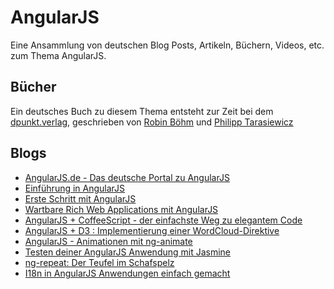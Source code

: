 AngularJS
===

Eine Ansammlung von deutschen Blog Posts, Artikeln, Büchern, Videos, etc. zum Thema 
AngularJS.

## Bücher
Ein deutsches Buch zu diesem Thema entsteht zur Zeit bei dem [dpunkt.verlag](http://dpunkt.de/), geschrieben von [Robin Böhm](https://twitter.com/roobijn) und [Philipp Tarasiewicz](https://twitter.com/justphilmusic)

## Blogs

* [AngularJS.de - Das deutsche Portal zu AngularJS](http://angularjs.de/)
* [Einführung in AngularJS](http://html5-mobile.de/blog/angularjs-javascript-mvc-framework-tutorial)
* [Erste Schritt mit AngularJS](http://graberj.wordpress.com/2013/07/11/erste-schritte-mit-angularjs)
* [Wartbare Rich Web Applications mit AngularJS](http://blog-de.akquinet.de/2013/01/22/wartbare-rich-web-applications-mit-angularjs/)
* [AngularJS + CoffeeScript - der einfachste Weg zu elegantem Code](http://angularjs.de/artikel/angularjs-mit-coffeescript)
* [AngularJS + D3 : Implementierung einer WordCloud-Direktive](http://angularjs.de/artikel/angularjs-d3-wordcloud)
* [AngularJS - Animationen mit ng-animate](http://angularjs.de/artikel/angularjs-animationen-ng-animate)
* [Testen deiner AngularJS Anwendung mit Jasmine](http://angularjs.de/artikel/angularjs-test)
* [ng-repeat: Der Teufel im Schafspelz](http://angularjs.de/artikel/angularjs-ng-repeat)
* [I18n in AngularJS Anwendungen einfach gemacht](http://angularjs.de/artikel/angularjs-i18n-ng-translate)
